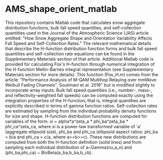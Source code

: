 # AMS_shape_orient_matlab
This repository contains Matlab code that calculates snow aggregate distribution functions, bulk fall speed quantities, and self-collection quantities used in the Journal of the Atmospheric Science (JAS) article entitled: "How Snow Aggregate Shape and Orientation Variability Affects Fall Speed and Self-Collection Rates." The relevant mathematical details that describe the H-function distribution function forms and bulk fall speed quantities and self-collection rate equations can be found in the Supplementary Materials section of that article. Additional Matlab code is provided for calculating Fox's H-function through numerical integration of the H-function Mellin-Barnes integral representation (see Supplementary Materials section for more details). This function (Fox_H.m) comes from the article: "Performance Analysis of M-QAM Multihop Relaying over mmWave Weibull Fading Channels", Soulimani et al. 2016" but is modified slightly to incorporate array inputs. Bulk fall speed quantities (i.e., number-, mass-, and reflectivity-weighted fall speeds) can be computed exactly using the integration properties of the H-function; that is, integral quantities are explicitly described in terms of gamma function ratios. Self-collection rates are estimated by sampling from the individual probability density functions for size and shape. H-function distribution functions are computed for variables of the form: xi = alpha*a^zeta_a * phi_ba^zeta_ba * phi_ca^zeta_ca, where xi is a power-law transformed variable of 'a' (aggregate ellipsoid size), phi_ba and phi_ca (ellipsoid aspect ratios: phi_ba = b/a and phi_ca = c/a, where a>=b>=c). These new distributions are computed from both the H-function definition (solid lines) and from sampling each individual distribution of a~Gamma(nu,a_n) and (phi_ba,phi_ca) ~ BivBeta(a_ba,b_ba,b_cb).
